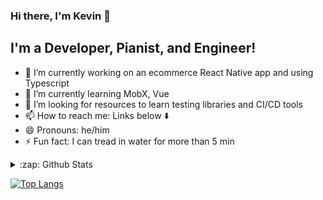 ### Hi there, I'm Kevin 👋


## I'm a Developer, Pianist, and Engineer!

- 🔭 I’m currently working on an ecommerce React Native app and using Typescript
- 🌱 I’m currently learning MobX, Vue
- 🤔 I’m looking for resources to learn testing libraries and CI/CD tools
- 📫 How to reach me: Links below :arrow_down:
- 😄 Pronouns: he/him
- ⚡ Fun fact: I can tread in water for more than 5 min
<!--
**NinjaEagle/NinjaEagle** is a ✨ _special_ ✨ repository because its `README.md` (this file) appears on your GitHub profile.

Here are some ideas to get you started:



-->

<details>
  <summary> :zap: Github Stats </summary>
  <img align="left" alt="NinjaEagle's Github Stats" src="https://github-readme-stats-chi-ten.vercel.app/api?username=NinjaEagle&show_icons=true&hide_border=true&theme=radical"/>
</details>

[![Top Langs](https://github-readme-stats-chi-ten.vercel.app/api/top-langs/?username=NinjaEagle&layout=compact)](https://github.com/NinjaEagle/github-readme-stats)

[website]: https://kevwang.me
[linkedin]: https://www.linkedin.com/in/kevin-wang-06/

